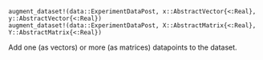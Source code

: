 ```
augment_dataset!(data::ExperimentDataPost, x::AbstractVector{<:Real}, y::AbstractVector{<:Real})
augment_dataset!(data::ExperimentDataPost, X::AbstractMatrix{<:Real}, Y::AbstractMatrix{<:Real})
```

Add one (as vectors) or more (as matrices) datapoints to the dataset.
